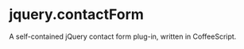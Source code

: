 jquery.contactForm
==================

A self-contained jQuery contact form plug-in, written in CoffeeScript.